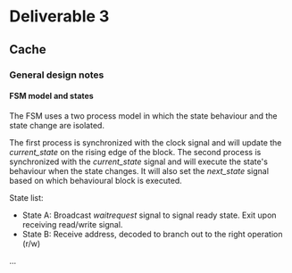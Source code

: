 # Deliverable 3

## Cache

### General design notes

#### FSM model and states

The FSM uses a two process model in which the state behaviour and the state change are isolated.

The first process is synchronized with the clock signal and will update the _current_state_ on the rising edge of the block. The second process is synchronized with the _current_state_ signal and will execute the state's behaviour when the state changes. It will also set the _next_state_ signal based on which behavioural block is executed.

State list:

- State A: Broadcast _waitrequest_ signal to signal ready state. Exit upon receiving read/write signal.
- State B: Receive address, decoded to branch out to the right operation (r/w)

...
